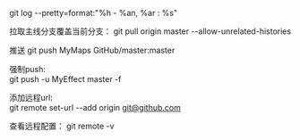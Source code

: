 git log --pretty=format:"%h - %an, %ar : %s"

拉取主线分支覆盖当前分支：
git pull origin master --allow-unrelated-histories

推送
git push MyMaps GitHub/master:master

强制push:  
git push -u MyEffect master -f

添加远程url:  
git remote set-url --add origin git@github.com

查看远程配置：
git remote -v



